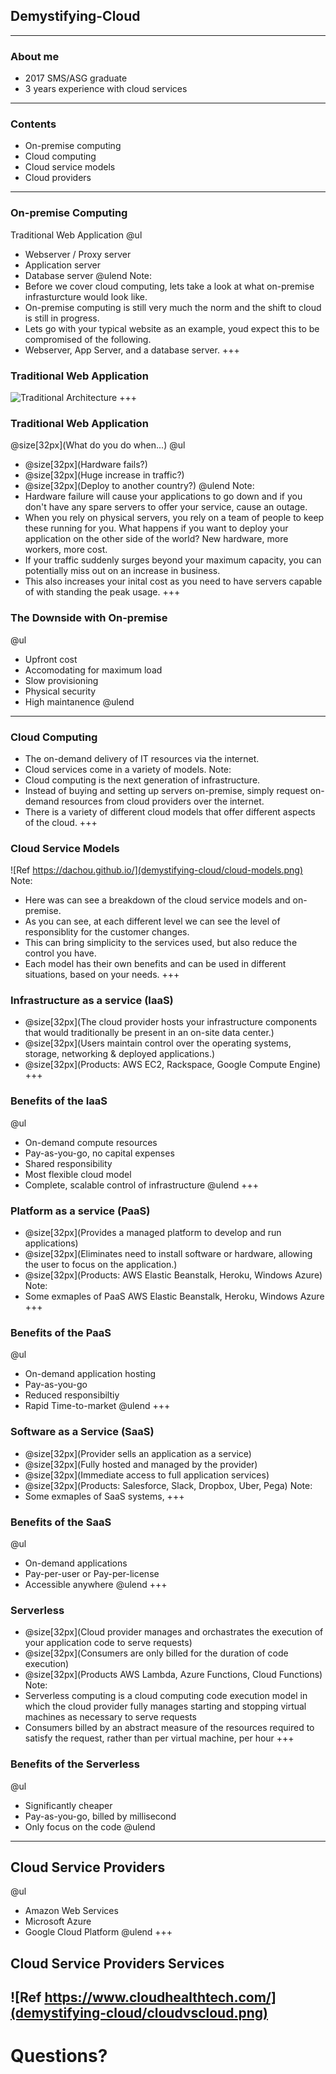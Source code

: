 [comment]: <> (https://gitpitch.com/willstobo/gitpitch-talks/master?p=demystifying-cloud)
## Demystifying-Cloud
---
### About me
- 2017 SMS/ASG graduate
- 3 years experience with cloud services
---
### Contents
- On-premise computing
- Cloud computing
- Cloud service models
- Cloud providers
---
### On-premise Computing
Traditional Web Application 
@ul
- Webserver / Proxy server
- Application server
- Database server
@ulend
Note:
- Before we cover cloud computing, lets take a look at what on-premise infrasturcture would look like.
- On-premise computing is still very much the norm and the shift to cloud is still in progress.
- Lets go with your typical website as an example, youd expect this to be compromised of the following.
- Webserver, App Server, and a database server.
+++
### Traditional Web Application
![Traditional Architecture](demystifying-cloud/on-prem.jpg)
+++
### Traditional Web Application
@size[32px](What do you do when...)
@ul
- @size[32px](Hardware fails?)
- @size[32px](Huge increase in traffic?)
- @size[32px](Deploy to another country?)
@ulend
Note:
- Hardware failure will cause your applications to go down and if you don't have any spare servers to offer your service, cause an outage.
- When you rely on physical servers, you rely on a team of people to keep these running for you. What happens if you want to deploy your application on the other side of the world? New hardware, more workers, more cost.
- If your traffic suddenly surges beyond your maximum capacity, you can potentially miss out on an increase in business.
- This also increases your inital cost as you need to have servers capable of with standing the peak usage.
+++
### The Downside with On-premise
@ul
- Upfront cost
- Accomodating for maximum load
- Slow provisioning
- Physical security
- High maintanence
@ulend
---
### Cloud Computing
- The on-demand delivery of IT resources via the internet.
- Cloud services come in a variety of models.
Note:
- Cloud computing is the next generation of infrastructure.
- Instead of buying and setting up servers on-premise, simply request on-demand resources from cloud providers over the internet.
- There is a variety of different cloud models that offer different aspects of the cloud.
+++
### Cloud Service Models
![Ref https://dachou.github.io/](demystifying-cloud/cloud-models.png)
Note:
- Here was can see a breakdown of the cloud service models and on-premise.
- As you can see, at each different level we can see the level of responsiblity for the customer changes.
- This can bring simplicity to the services used, but also reduce the control you have.
- Each model has their own benefits and can be used in different situations, based on your needs.
+++
### Infrastructure as a service (IaaS)
- @size[32px](The cloud provider hosts your infrastructure components that would traditionally be present in an on-site data center.)
- @size[32px](Users maintain control over the operating systems, storage, networking & deployed applications.)
- @size[32px](Products: AWS EC2, Rackspace, Google Compute Engine)
+++
### Benefits of the IaaS
@ul
- On-demand compute resources
- Pay-as-you-go, no capital expenses
- Shared responsibility
- Most flexible cloud model
- Complete, scalable control of infrastructure
@ulend
+++
### Platform as a service (PaaS)
- @size[32px](Provides a managed platform to develop and run applications)
- @size[32px](Eliminates need to install software or hardware, allowing the user to focus on the application.)
- @size[32px](Products: AWS Elastic Beanstalk, Heroku, Windows Azure)
Note:
- Some exmaples of PaaS AWS Elastic Beanstalk, Heroku, Windows Azure
+++
### Benefits of the PaaS
@ul
- On-demand application hosting
- Pay-as-you-go
- Reduced responsibiltiy
- Rapid Time-to-market
@ulend
+++
### Software as a Service (SaaS)
- @size[32px](Provider sells an application as a service)
- @size[32px](Fully hosted and managed by the provider)
- @size[32px](Immediate access to full application services)
- @size[32px](Products: Salesforce, Slack, Dropbox, Uber, Pega)
Note:
- Some exmaples of SaaS systems, 
+++
### Benefits of the SaaS
@ul
- On-demand applications
- Pay-per-user or Pay-per-license
- Accessible anywhere
@ulend
+++
### Serverless
- @size[32px](Cloud provider manages and orchastrates the execution of your application code to serve requests)
- @size[32px](Consumers are only billed for the duration of code execution)
- @size[32px](Products AWS Lambda, Azure Functions, Cloud Functions)
Note:
- Serverless computing is a cloud computing code execution model in which the cloud provider fully manages starting and stopping virtual machines as necessary to serve requests
- Consumers billed by an abstract measure of the resources required to satisfy the request, rather than per virtual machine, per hour
+++
### Benefits of the Serverless
@ul
- Significantly cheaper
- Pay-as-you-go, billed by millisecond
- Only focus on the code
@ulend
---
## Cloud Service Providers
@ul
- Amazon Web Services
- Microsoft Azure
- Google Cloud Platform
@ulend
+++
## Cloud Service Providers Services
![Ref https://www.cloudhealthtech.com/](demystifying-cloud/cloudvscloud.png)
---
# Questions?

